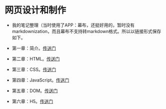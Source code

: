 # 网页设计和制作

- 我的笔记整理（当时使用了APP：幕布，还挺好用的，暂时没有markdownization，而且幕布不支持转markdown格式。所以以链接形式保存如下。


- 第一章：简介。[传送门](https://www.mubucm.com/doc/5EumF7geUf_)
- 第二章：HTML。[传送门](https://www.mubucm.com/doc/dOCibZQAv_)
- 第三章：CSS。[传送门](https://www.mubucm.com/doc/48lThWUgWv_)
- 第四章：JavaScript。[传送门](https://www.mubucm.com/doc/5Sdis8ctWL_)
- 第五章：DOM。[传送门](https://www.mubucm.com/doc/178-7UWXwL_)
- 第六章：H5。[传送门](https://www.mubucm.com/doc/70I7uxrlpL_)



